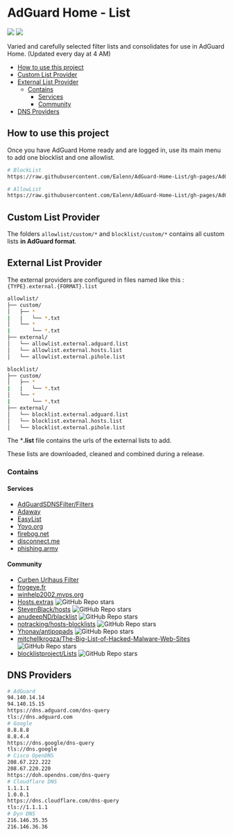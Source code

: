 # AdGuard Home - List

![](https://img.shields.io/endpoint?url=https://raw.githubusercontent.com/Ealenn/AdGuard-Home-List/gh-pages/badge-allow.json?style=for-the-badge&logo=firefox)
![](https://img.shields.io/endpoint?url=https://raw.githubusercontent.com/Ealenn/AdGuard-Home-List/gh-pages/badge-block.json?style=for-the-badge&logo=AdBlock)

Varied and carefully selected filter lists and consolidates for use in AdGuard Home. (Updated every day at 4 AM)

<!-- vscode-markdown-toc -->
* [How to use this project](#Howtousethisproject)
* [Custom List Provider](#CustomListProvider)
* [External List Provider](#ExternalListProvider)
	* [Contains](#Contains)
		* [Services](#Services)
		* [Community](#Community)
* [DNS Providers](#DNSProviders)

<!-- vscode-markdown-toc-config
	numbering=false
	autoSave=true
	/vscode-markdown-toc-config -->
<!-- /vscode-markdown-toc -->

## <a name='Howtousethisproject'></a>How to use this project

Once you have AdGuard Home ready and are logged in, use its main menu to add one blocklist and one allowlist.

```sh
# BlockList
https://raw.githubusercontent.com/Ealenn/AdGuard-Home-List/gh-pages/AdGuard-Home-List.Block.txt

# AllowList
https://raw.githubusercontent.com/Ealenn/AdGuard-Home-List/gh-pages/AdGuard-Home-List.Allow.txt
```

## <a name='CustomListProvider'></a>Custom List Provider

The folders `allowlist/custom/*` and `blocklist/custom/*` contains all custom lists **in AdGuard format**.

## <a name='ExternalListProvider'></a>External List Provider

The external providers are configured in files named like this : `{TYPE}.external.{FORMAT}.list`

```sh
allowlist/
├── custom/
│   ├── *
|   |   └── *.txt
│   └── *
|       └── *.txt
├── external/
│   └── allowlist.external.adguard.list
│   └── allowlist.external.hosts.list
│   └── allowlist.external.pihole.list

blocklist/
├── custom/
│   ├── *
|   |   └── *.txt
│   └── *
|       └── *.txt
├── external/
│   └── blocklist.external.adguard.list
│   └── blocklist.external.hosts.list
│   └── blocklist.external.pihole.list
```

The ***.list** file contains the urls of the external lists to add.

These lists are downloaded, cleaned and combined during a release.

### <a name='Contains'></a>Contains

#### <a name='Services'></a>Services

- [AdGuardSDNSFilter/Filters](https://adguardteam.github.io/AdGuardSDNSFilter/Filters/filter.txt)
- [Adaway](https://adaway.org)
- [EasyList](https://easylist.to)
- [Yoyo.org](https://pgl.yoyo.org/adservers/)
- [firebog.net](https://firebog.net)
- [disconnect.me](https://disconnect.me)
- [phishing.army](https://phishing.army)

#### <a name='Community'></a>Community

- [Curben Urlhaus Filter](https://gitlab.com/curben/urlhaus-filter)
- [frogeye.fr](https://hostfiles.frogeye.fr/)
- [winhelp2002.mvps.org](https://winhelp2002.mvps.org)
- [Hosts.extras](https://github.com/FadeMind/hosts.extras) ![GitHub Repo stars](https://img.shields.io/github/stars/FadeMind/hosts.extras?style=flat-square)
- [StevenBlack/hosts](https://github.com/StevenBlack/hosts) ![GitHub Repo stars](https://img.shields.io/github/stars/StevenBlack/hosts?style=flat-square)
- [anudeepND/blacklist](https://github.com/anudeepND/blacklist) ![GitHub Repo stars](https://img.shields.io/github/stars/anudeepND/blacklist?style=flat-square)
- [notracking/hosts-blocklists](https://github.com/notracking/hosts-blocklists) ![GitHub Repo stars](https://img.shields.io/github/stars/notracking/hosts-blocklists?style=flat-square)
- [Yhonay/antipopads](https://github.com/Yhonay/antipopads) ![GitHub Repo stars](https://img.shields.io/github/stars/Yhonay/antipopads?style=flat-square)
- [mitchellkrogza/The-Big-List-of-Hacked-Malware-Web-Sites](https://github.com/mitchellkrogza/The-Big-List-of-Hacked-Malware-Web-Sites) ![GitHub Repo stars](https://img.shields.io/github/stars/mitchellkrogza/The-Big-List-of-Hacked-Malware-Web-Sites?style=flat-square)
- [blocklistproject/Lists](https://github.com/blocklistproject/Lists) ![GitHub Repo stars](https://img.shields.io/github/stars/blocklistproject/Lists?style=flat-square)

## <a name='DNSProviders'></a>DNS Providers

```sh
# AdGuard
94.140.14.14
94.140.15.15
https://dns.adguard.com/dns-query
tls://dns.adguard.com
# Google
8.8.8.8
8.8.4.4
https://dns.google/dns-query
tls://dns.google
# Cisco OpenDNS
208.67.222.222
208.67.220.220
https://doh.opendns.com/dns-query
# Cloudflare DNS
1.1.1.1
1.0.0.1
https://dns.cloudflare.com/dns-query
tls://1.1.1.1
# Dyn DNS
216.146.35.35
216.146.36.36
```